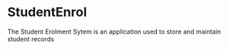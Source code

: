 # StudentEnrol
The Student Erolment Sytem is an application used to store and maintain student records
